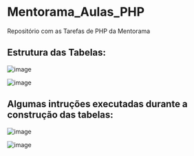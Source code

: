 # Mentorama_Aulas_PHP
Repositório com as Tarefas de PHP da Mentorama

## Estrutura das Tabelas:
![image](https://user-images.githubusercontent.com/70763447/175820927-0ca615ed-5f88-43eb-aa2d-28d7692118f4.png)

![image](https://user-images.githubusercontent.com/70763447/175820958-97a1e524-14e9-400b-8dda-bad1b9d2dade.png)

## Algumas intruções executadas durante a construção das tabelas:

![image](https://user-images.githubusercontent.com/70763447/175821258-91e0d1aa-bc06-4e61-b618-b1720b46368d.png)

![image](https://user-images.githubusercontent.com/70763447/175821276-df99fcdd-4071-4d10-9eb9-a79c5e54cffc.png)
